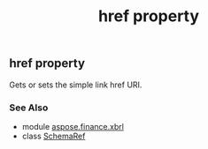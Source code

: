 ﻿---
title: href property
second_title: Aspose.Finance for Python via .NET API References
description: 
type: docs
weight: 130
url: /python-net/aspose.finance.xbrl/schemaref/href/
is_root: false
---

## href property


Gets or sets the simple link href URI.

### See Also
* module [aspose.finance.xbrl](../../)
* class [SchemaRef](/finance/python-net/aspose.finance.xbrl/schemaref)
